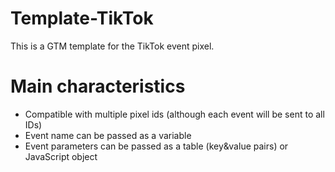 # Template-TikTok

This is a GTM template for the TikTok event pixel.

# Main characteristics

* Compatible with multiple pixel ids (although each event will be sent to all IDs)
* Event name can be passed as a variable
* Event parameters can be passed as a table (key&value pairs) or JavaScript object
